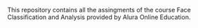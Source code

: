 This repository contains all the assingments of the course Face Classification and Analysis provided by Alura Online Education.